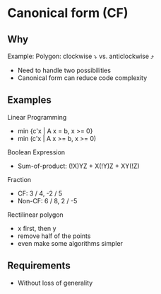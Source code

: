 # Canonical form (CF)

## Why

Example: Polygon: clockwise ⤵ vs. anticlockwise ⤴

- Need to handle two possibilities
- Canonical form can reduce code complexity

## Examples

Linear Programming

- min {c'x \| A x = b, x \>= 0}
- min (c'x \| A x \>= b, x \>= 0)

Boolean Expression

- Sum-of-product: (!X)YZ + X(!Y)Z + XY(!Z)

Fraction

- CF: 3 / 4, -2 / 5
- Non-CF: 6 / 8, 2 / -5

Rectilinear polygon

- x first, then y
- remove half of the points
- even make some algorithms simpler

## Requirements

- Without loss of generality
